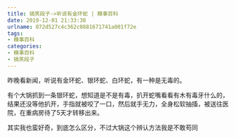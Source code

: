 ```yaml
---
title: 搞笑段子->听说有金环蛇 | 糗事百科
date: 2019-12-01 21:33:38
urlname: 072d527c4c362c0881671741a001f72e
tags: 
- 糗事百科
categories:
- 糗事百科
- 搞笑段子
---
```

昨晚看新闻，听说有金环蛇、银环蛇、白环蛇，有一种是无毒的。

有个大锅抓到一条银环蛇，想知道是不是有毒，扒开蛇嘴看看有木有毒牙什么的，结果还没等他扒开，手指就被咬了一口，然后就手无力，全身松软抽搐，被送往医院，在重病房待了5天才转移出来。

其实我也蛮好奇，到底怎么区分，不过大锅这个辨认方法我是不敢苟同


